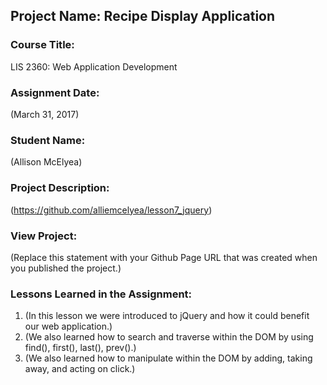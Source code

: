 ## Project Name:  Recipe Display Application

### Course Title:
LIS 2360:  Web Application Development

### Assignment Date:  
(March 31, 2017)

### Student Name:  
(Allison McElyea)

### Project Description:
(https://github.com/alliemcelyea/lesson7_jquery)

### View Project:
(Replace this statement with your Github Page URL that was created when you 
 published the project.)

### Lessons Learned in the Assignment:
1. (In this lesson we were introduced to jQuery and how it could benefit our web application.)
2. (We also learned how to search and traverse within the DOM by using find(), first(), last(), prev().)
3. (We also learned how to manipulate within the DOM by adding, taking away, and acting on click.)
